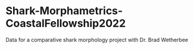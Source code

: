 # Shark-Morphametrics-CoastalFellowship2022
Data for a comparative shark morphology project with Dr. Brad Wetherbee
